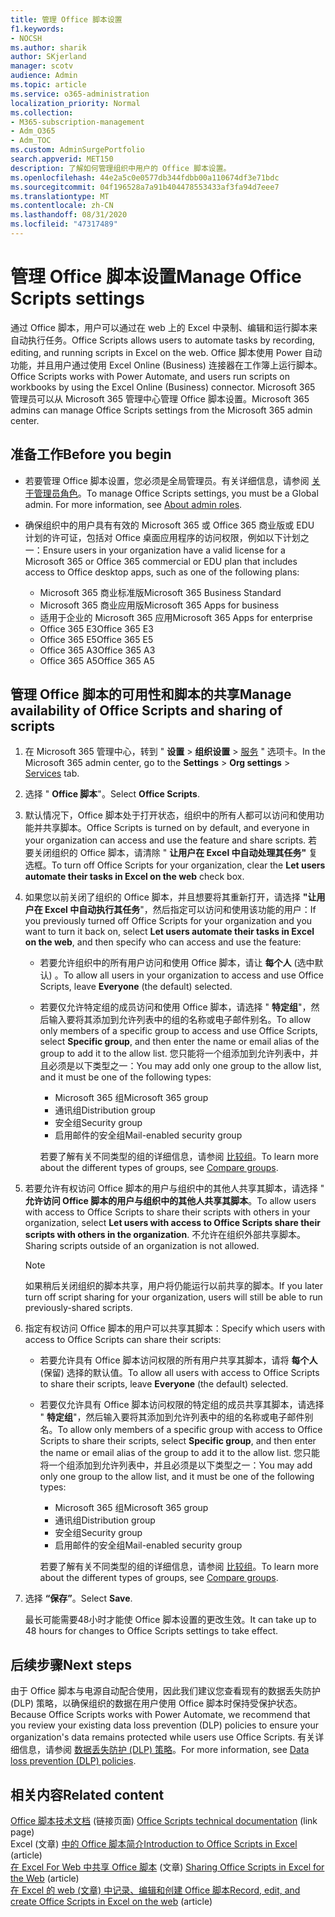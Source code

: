 ```yaml
---
title: 管理 Office 脚本设置
f1.keywords:
- NOCSH
ms.author: sharik
author: SKjerland
manager: scotv
audience: Admin
ms.topic: article
ms.service: o365-administration
localization_priority: Normal
ms.collection:
- M365-subscription-management
- Adm_O365
- Adm_TOC
ms.custom: AdminSurgePortfolio
search.appverid: MET150
description: 了解如何管理组织中用户的 Office 脚本设置。
ms.openlocfilehash: 44e2a5c0e0577db344fdbb00a110674df3e71bdc
ms.sourcegitcommit: 04f196528a7a91b404478553433af3fa94d7eee7
ms.translationtype: MT
ms.contentlocale: zh-CN
ms.lasthandoff: 08/31/2020
ms.locfileid: "47317489"
---
```

# <a name="manage-office-scripts-settings"></a><span data-ttu-id="5657b-103">管理 Office 脚本设置</span><span class="sxs-lookup"><span data-stu-id="5657b-103">Manage Office Scripts settings</span></span>

<span data-ttu-id="5657b-104">通过 Office 脚本，用户可以通过在 web 上的 Excel 中录制、编辑和运行脚本来自动执行任务。</span><span class="sxs-lookup"><span data-stu-id="5657b-104">Office Scripts‎ allows users to automate tasks by recording, editing, and running scripts in ‎Excel‎ on the web.</span></span> <span data-ttu-id="5657b-105">Office 脚本使用 Power 自动功能，并且用户通过使用 Excel Online (Business) 连接器在工作簿上运行脚本。</span><span class="sxs-lookup"><span data-stu-id="5657b-105">‎Office Scripts‎ works with Power Automate, and users run scripts on workbooks by using the ‎Excel‎ Online (Business) connector.</span></span> <span data-ttu-id="5657b-106">Microsoft 365 管理员可以从 Microsoft 365 管理中心管理 Office 脚本设置。</span><span class="sxs-lookup"><span data-stu-id="5657b-106">Microsoft 365 admins can manage Office Scripts settings from the Microsoft 365 admin center.</span></span>

## <a name="before-you-begin"></a><span data-ttu-id="5657b-107">准备工作</span><span class="sxs-lookup"><span data-stu-id="5657b-107">Before you begin</span></span>

- <span data-ttu-id="5657b-108">若要管理 Office 脚本设置，您必须是全局管理员。有关详细信息，请参阅 [关于管理员角色](../add-users/about-admin-roles.md)。</span><span class="sxs-lookup"><span data-stu-id="5657b-108">To manage Office Scripts settings, you must be a Global admin. For more information, see [About admin roles](../add-users/about-admin-roles.md).</span></span>

- <span data-ttu-id="5657b-109">确保组织中的用户具有有效的 Microsoft 365 或 Office 365 商业版或 EDU 计划的许可证，包括对 Office 桌面应用程序的访问权限，例如以下计划之一：</span><span class="sxs-lookup"><span data-stu-id="5657b-109">Ensure users in your organization have a valid license for a Microsoft 365 or Office 365 commercial or EDU plan that includes access to Office desktop apps, such as one of the following plans:</span></span>

    - <span data-ttu-id="5657b-110">Microsoft 365 商业标准版</span><span class="sxs-lookup"><span data-stu-id="5657b-110">Microsoft 365 Business Standard</span></span>
    - <span data-ttu-id="5657b-111">Microsoft 365 商业应用版</span><span class="sxs-lookup"><span data-stu-id="5657b-111">Microsoft 365 Apps for business</span></span>
    - <span data-ttu-id="5657b-112">适用于企业的 Microsoft 365 应用</span><span class="sxs-lookup"><span data-stu-id="5657b-112">Microsoft 365 Apps for enterprise</span></span>
    - <span data-ttu-id="5657b-113">Office 365 E3</span><span class="sxs-lookup"><span data-stu-id="5657b-113">Office 365 E3</span></span>
    - <span data-ttu-id="5657b-114">Office 365 E5</span><span class="sxs-lookup"><span data-stu-id="5657b-114">Office 365 E5</span></span>
    - <span data-ttu-id="5657b-115">Office 365 A3</span><span class="sxs-lookup"><span data-stu-id="5657b-115">Office 365 A3</span></span>
    - <span data-ttu-id="5657b-116">Office 365 A5</span><span class="sxs-lookup"><span data-stu-id="5657b-116">Office 365 A5</span></span>

## <a name="manage-availability-of-office-scripts-and-sharing-of-scripts"></a><span data-ttu-id="5657b-117">管理 Office 脚本的可用性和脚本的共享</span><span class="sxs-lookup"><span data-stu-id="5657b-117">Manage availability of Office Scripts and sharing of scripts</span></span>

1. <span data-ttu-id="5657b-118">在 Microsoft 365 管理中心，转到 " **设置** \> **组织设置** \> <a href="https://go.microsoft.com/fwlink/p/?linkid=2053743" target="_blank">服务</a> " 选项卡。</span><span class="sxs-lookup"><span data-stu-id="5657b-118">In the Microsoft 365 admin center, go to the **Settings** \> **Org settings** \> <a href="https://go.microsoft.com/fwlink/p/?linkid=2053743" target="_blank">Services</a> tab.</span></span>

2. <span data-ttu-id="5657b-119">选择 " **Office 脚本**"。</span><span class="sxs-lookup"><span data-stu-id="5657b-119">Select **Office Scripts**.</span></span>

3. <span data-ttu-id="5657b-120">默认情况下，Office 脚本处于打开状态，组织中的所有人都可以访问和使用功能并共享脚本。</span><span class="sxs-lookup"><span data-stu-id="5657b-120">Office Scripts is turned on by default, and everyone in your organization can access and use the feature and share scripts.</span></span> <span data-ttu-id="5657b-121">若要关闭组织的 Office 脚本，请清除 " **让用户在 Excel 中自动处理其任务"** 复选框。</span><span class="sxs-lookup"><span data-stu-id="5657b-121">To turn off Office Scripts for your organization, clear the **Let users automate their tasks in Excel on the web** check box.</span></span>

4. <span data-ttu-id="5657b-122">如果您以前关闭了组织的 Office 脚本，并且想要将其重新打开，请选择 **"让用户在 Excel 中自动执行其任务**"，然后指定可以访问和使用该功能的用户：</span><span class="sxs-lookup"><span data-stu-id="5657b-122">If you previously turned off Office Scripts for your organization and you want to turn it back on, select **Let users automate their tasks in Excel on the web**, and then specify who can access and use the feature:</span></span>

    - <span data-ttu-id="5657b-123">若要允许组织中的所有用户访问和使用 Office 脚本，请让 **每个人** (选中默认) 。</span><span class="sxs-lookup"><span data-stu-id="5657b-123">To allow all users in your organization to access and use Office Scripts, leave **Everyone** (the default) selected.</span></span> 

    - <span data-ttu-id="5657b-124">若要仅允许特定组的成员访问和使用 Office 脚本，请选择 " **特定组**"，然后输入要将其添加到允许列表中的组的名称或电子邮件别名。</span><span class="sxs-lookup"><span data-stu-id="5657b-124">To allow only members of a specific group to access and use Office Scripts, select **Specific group**, and then enter the name or email alias of the group to add it to the allow list.</span></span> <span data-ttu-id="5657b-125">您只能将一个组添加到允许列表中，并且必须是以下类型之一：</span><span class="sxs-lookup"><span data-stu-id="5657b-125">You may add only one group to the allow list, and it must be one of the following types:</span></span>
        - <span data-ttu-id="5657b-126">Microsoft 365 组</span><span class="sxs-lookup"><span data-stu-id="5657b-126">Microsoft 365 group</span></span>
        - <span data-ttu-id="5657b-127">通讯组</span><span class="sxs-lookup"><span data-stu-id="5657b-127">Distribution group</span></span>
        - <span data-ttu-id="5657b-128">安全组</span><span class="sxs-lookup"><span data-stu-id="5657b-128">Security group</span></span>
        - <span data-ttu-id="5657b-129">启用邮件的安全组</span><span class="sxs-lookup"><span data-stu-id="5657b-129">Mail-enabled security group</span></span>
    
        <span data-ttu-id="5657b-130">若要了解有关不同类型的组的详细信息，请参阅 [比较组](../create-groups/compare-groups.md)。</span><span class="sxs-lookup"><span data-stu-id="5657b-130">To learn more about the different types of groups, see [Compare groups](../create-groups/compare-groups.md).</span></span>

5. <span data-ttu-id="5657b-131">若要允许有权访问 Office 脚本的用户与组织中的其他人共享其脚本，请选择 " **允许访问 Office 脚本的用户与组织中的其他人共享其脚本**。</span><span class="sxs-lookup"><span data-stu-id="5657b-131">To allow users with access to Office Scripts to share their scripts with others in your organization, select **Let users with access to Office Scripts share their scripts with others in the organization**.</span></span> <span data-ttu-id="5657b-132">不允许在组织外部共享脚本。</span><span class="sxs-lookup"><span data-stu-id="5657b-132">Sharing scripts outside of an organization is not allowed.</span></span>
 
    > [!NOTE]
    > <span data-ttu-id="5657b-133">如果稍后关闭组织的脚本共享，用户将仍能运行以前共享的脚本。</span><span class="sxs-lookup"><span data-stu-id="5657b-133">If you later turn off script sharing for your organization, users will still be able to run previously-shared scripts.</span></span>
 
6. <span data-ttu-id="5657b-134">指定有权访问 Office 脚本的用户可以共享其脚本：</span><span class="sxs-lookup"><span data-stu-id="5657b-134">Specify which users with access to Office Scripts can share their scripts:</span></span>
    
    - <span data-ttu-id="5657b-135">若要允许具有 Office 脚本访问权限的所有用户共享其脚本，请将 **每个人** (保留) 选择的默认值。</span><span class="sxs-lookup"><span data-stu-id="5657b-135">To allow all users with access to Office Scripts to share their scripts, leave **Everyone** (the default) selected.</span></span>

    - <span data-ttu-id="5657b-136">若要仅允许具有 Office 脚本访问权限的特定组的成员共享其脚本，请选择 " **特定组**"，然后输入要将其添加到允许列表中的组的名称或电子邮件别名。</span><span class="sxs-lookup"><span data-stu-id="5657b-136">To allow only members of a specific group with access to Office Scripts to share their scripts, select **Specific group**, and then enter the name or email alias of the group to add it to the allow list.</span></span> <span data-ttu-id="5657b-137">您只能将一个组添加到允许列表中，并且必须是以下类型之一：</span><span class="sxs-lookup"><span data-stu-id="5657b-137">You may add only one group to the allow list, and it must be one of the following types:</span></span>
        - <span data-ttu-id="5657b-138">Microsoft 365 组</span><span class="sxs-lookup"><span data-stu-id="5657b-138">Microsoft 365 group</span></span>
        - <span data-ttu-id="5657b-139">通讯组</span><span class="sxs-lookup"><span data-stu-id="5657b-139">Distribution group</span></span>
        - <span data-ttu-id="5657b-140">安全组</span><span class="sxs-lookup"><span data-stu-id="5657b-140">Security group</span></span>
        - <span data-ttu-id="5657b-141">启用邮件的安全组</span><span class="sxs-lookup"><span data-stu-id="5657b-141">Mail-enabled security group</span></span>
    
        <span data-ttu-id="5657b-142">若要了解有关不同类型的组的详细信息，请参阅 [比较组](../create-groups/compare-groups.md)。</span><span class="sxs-lookup"><span data-stu-id="5657b-142">To learn more about the different types of groups, see [Compare groups](../create-groups/compare-groups.md).</span></span>

7. <span data-ttu-id="5657b-143">选择 **“保存”**。</span><span class="sxs-lookup"><span data-stu-id="5657b-143">Select **Save**.</span></span>

    <span data-ttu-id="5657b-144">最长可能需要48小时才能使 Office 脚本设置的更改生效。</span><span class="sxs-lookup"><span data-stu-id="5657b-144">It can take up to 48 hours for changes to Office Scripts settings to take effect.</span></span>

## <a name="next-steps"></a><span data-ttu-id="5657b-145">后续步骤</span><span class="sxs-lookup"><span data-stu-id="5657b-145">Next steps</span></span>

<span data-ttu-id="5657b-146">由于 Office 脚本与电源自动配合使用，因此我们建议您查看现有的数据丢失防护 (DLP) 策略，以确保组织的数据在用户使用 Office 脚本时保持受保护状态。</span><span class="sxs-lookup"><span data-stu-id="5657b-146">Because Office Scripts works with Power Automate, we recommend that you review your existing data loss prevention (DLP) policies to ensure your organization's data remains protected while users use ‎Office Scripts‎.</span></span> <span data-ttu-id="5657b-147">有关详细信息，请参阅 [数据丢失防护 (DLP) 策略](/power-automate/prevent-data-loss)。</span><span class="sxs-lookup"><span data-stu-id="5657b-147">For more information, see [Data loss prevention (DLP) policies](/power-automate/prevent-data-loss).</span></span>

## <a name="related-content"></a><span data-ttu-id="5657b-148">相关内容</span><span class="sxs-lookup"><span data-stu-id="5657b-148">Related content</span></span>

<span data-ttu-id="5657b-149">[Office 脚本技术文档](/office/dev/scripts/) (链接页面) </span><span class="sxs-lookup"><span data-stu-id="5657b-149">[Office Scripts technical documentation](/office/dev/scripts/) (link page)</span></span>\
<span data-ttu-id="5657b-150">Excel (文章) [中的 Office 脚本简介](https://support.microsoft.com/office/9fbe283d-adb8-4f13-a75b-a81c6baf163a)</span><span class="sxs-lookup"><span data-stu-id="5657b-150">[Introduction to Office Scripts in Excel](https://support.microsoft.com/office/9fbe283d-adb8-4f13-a75b-a81c6baf163a) (article)</span></span>\
<span data-ttu-id="5657b-151">[在 Excel For Web 中共享 Office 脚本](https://support.microsoft.com/office/226eddbc-3a44-4540-acfe-fccda3d1122b) (文章) </span><span class="sxs-lookup"><span data-stu-id="5657b-151">[Sharing Office Scripts in Excel for the Web](https://support.microsoft.com/office/226eddbc-3a44-4540-acfe-fccda3d1122b) (article)</span></span>\
<span data-ttu-id="5657b-152">[在 Excel 的 web (文章) 中记录、编辑和创建 Office 脚本](/office/dev/scripts/tutorials/excel-tutorial)</span><span class="sxs-lookup"><span data-stu-id="5657b-152">[Record, edit, and create Office Scripts in Excel on the web](/office/dev/scripts/tutorials/excel-tutorial) (article)</span></span>